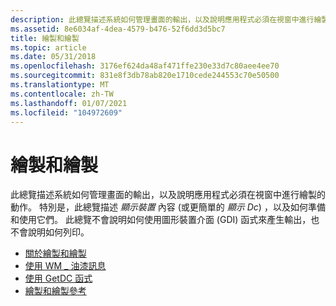 ```yaml
---
description: 此總覽描述系統如何管理畫面的輸出，以及說明應用程式必須在視窗中進行繪製的動作。
ms.assetid: 8e6034af-4dea-4579-b476-52f6dd3d5bc7
title: 繪製和繪製
ms.topic: article
ms.date: 05/31/2018
ms.openlocfilehash: 3176ef624da48af471ffe230e33d7c80aee4ee70
ms.sourcegitcommit: 831e8f3db78ab820e1710cede244553c70e50500
ms.translationtype: MT
ms.contentlocale: zh-TW
ms.lasthandoff: 01/07/2021
ms.locfileid: "104972609"
---
```

# <a name="painting-and-drawing"></a>繪製和繪製

此總覽描述系統如何管理畫面的輸出，以及說明應用程式必須在視窗中進行繪製的動作。 特別是，此總覽描述 *顯示裝置* 內容 (或更簡單的 *顯示 Dc*) ，以及如何準備和使用它們。 此總覽不會說明如何使用圖形裝置介面 (GDI) 函式來產生輸出，也不會說明如何列印。

-   [關於繪製和繪製](about-painting-and-drawing.md)
-   [使用 WM \_ 油漆訊息](using-the-wm-paint-message.md)
-   [使用 GetDC 函式](using-the-getdc-function.md)
-   [繪製和繪製參考](painting-and-drawing-reference.md)

 

 



